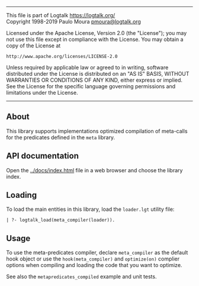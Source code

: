 ________________________________________________________________________

This file is part of Logtalk <https://logtalk.org/>  
Copyright 1998-2019 Paulo Moura <pmoura@logtalk.org>

Licensed under the Apache License, Version 2.0 (the "License");
you may not use this file except in compliance with the License.
You may obtain a copy of the License at

    http://www.apache.org/licenses/LICENSE-2.0

Unless required by applicable law or agreed to in writing, software
distributed under the License is distributed on an "AS IS" BASIS,
WITHOUT WARRANTIES OR CONDITIONS OF ANY KIND, either express or implied.
See the License for the specific language governing permissions and
limitations under the License.
________________________________________________________________________


About
-----

This library supports implementations optimized compilation of meta-calls
for the predicates defined in the `meta` library. 


API documentation
-----------------

Open the [../docs/index.html](../docs/index.html) file in a web browser
and choose the library index.


Loading
-------

To load the main entities in this library, load the `loader.lgt` utility file:

	| ?- logtalk_load(meta_compiler(loader)).


Usage
-----

To use the meta-predicates compiler, declare `meta_compiler` as the default
hook object or use the `hook(meta_compiler)` and `optimize(on)` complier
options when compiling and loading the code that you want to optimize.

See also the `metapredicates_compiled` example and unit tests.
